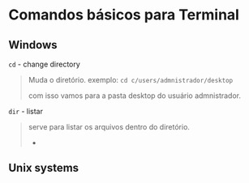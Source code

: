 # Comandos básicos para Terminal



## Windows

`cd` - change directory

> Muda o diretório. exemplo: `cd c/users/admnistrador/desktop`
>
> com isso vamos para a pasta desktop do usuário admnistrador.

`dir` - listar

> serve para listar os arquivos dentro do diretório.
>
> -



## Unix systems

